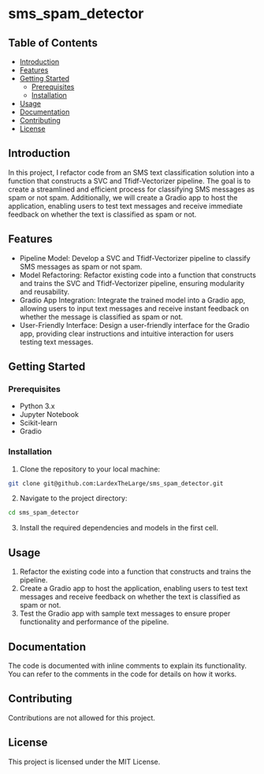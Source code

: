 # sms_spam_detector

## Table of Contents

- [Introduction](#introduction)
- [Features](#features)
- [Getting Started](#getting-started)
  - [Prerequisites](#prerequisites)
  - [Installation](#installation)
- [Usage](#usage)
- [Documentation](#documentation)
- [Contributing](#contributing)
- [License](#license)

## Introduction

In this project, I refactor code from an SMS text classification solution into a function that constructs a SVC and Tfidf-Vectorizer pipeline. The goal is to create a streamlined and efficient process for classifying SMS messages as spam or not spam. Additionally, we will create a Gradio app to host the application, enabling users to test text messages and receive immediate feedback on whether the text is classified as spam or not.

## Features

- Pipeline Model: Develop a SVC and Tfidf-Vectorizer pipeline to classify SMS messages as spam or not spam.
- Model Refactoring: Refactor existing code into a function that constructs and trains the SVC and Tfidf-Vectorizer pipeline, ensuring modularity and reusability.
- Gradio App Integration: Integrate the trained model into a Gradio app, allowing users to input text messages and receive instant feedback on whether the message is classified as spam or not.
- User-Friendly Interface: Design a user-friendly interface for the Gradio app, providing clear instructions and intuitive interaction for users testing text messages.

## Getting Started

### Prerequisites

- Python 3.x
- Jupyter Notebook
- Scikit-learn
- Gradio

### Installation

1. Clone the repository to your local machine:

```bash
git clone git@github.com:LardexTheLarge/sms_spam_detector.git
```

2. Navigate to the project directory:

```bash
cd sms_spam_detector
```

3. Install the required dependencies and models in the first cell.

## Usage

1. Refactor the existing code into a function that constructs and trains the pipeline.
2. Create a Gradio app to host the application, enabling users to test text messages and receive feedback on whether the text is classified as spam or not.
3. Test the Gradio app with sample text messages to ensure proper functionality and performance of the pipeline.

## Documentation

The code is documented with inline comments to explain its functionality. You can refer to the comments in the code for details on how it works.

## Contributing

Contributions are not allowed for this project.

## License

This project is licensed under the MIT License.
